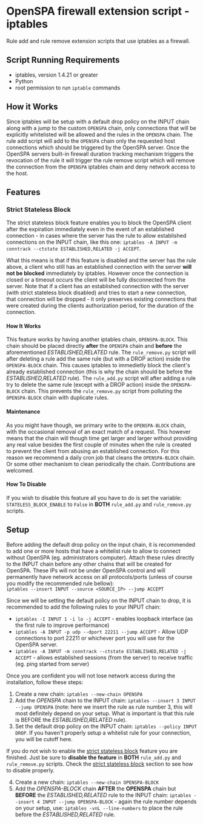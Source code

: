 # OpenSPA firewall extension script - iptables
Rule add and rule remove extension scripts that use iptables as a firewall.

## Script Running Requirements
* iptables, version 1.4.21 or greater
* Python
* root permission to run `iptable` commands

## How it Works
Since iptables will be setup with a default drop policy on the INPUT chain along
with a jump to the custom `OPENSPA` chain, only connections that will be explicitly
whitelisted will be allowed and the rules in the `OPENSPA` chain.
The rule add script will add to the `OPENSPA` chain only the requested host connections 
which should be triggered by the OpenSPA server. Once the OpenSPA servers built-in
firewall duration tracking mechanism triggers the revocation of the rule it will trigger
the rule remove script which will remove the connection from the `OPENSPA` iptables 
chain and deny network access to the host.

## Features
### Strict Stateless Block
The strict stateless block feature enables you to block the OpenSPA client
after the expiration immediately even in the event of an established connection -
in cases where the server has the rule to allow established connections on the
INPUT chain, like this one:
`iptables -A INPUT -m conntrack --ctstate ESTABLISHED,RELATED -j ACCEPT`.

What this means is that if this feature is disabled and the server has the
rule above, a client who still has an established connection with the server
**will not be blocked** immediately by iptables. However once the connection
is closed or a timeout occurs the client will be fully disconnected from the
server. Note that if a client has an established connection with the server
(with strict stateless block disabled) and tries to start a new connection,
that connection will be dropped - it only preserves existing connections that
were created during the clients authorization period, for the duration of the
connection.

#### How It Works
This feature works by having another iptables chain, `OPENSPA-BLOCK`. This chain
should be placed directly **after** the `OPENSPA` chain and **before** the
aforementioned *ESTABLISHED,RELATED* rule. The `rule_remove.py` script will
after deleting a rule add the same rule (but with a DROP action) inside the
`OPENSPA-BLOCK` chain. This causes iptables to immedietly block the client's
already established connection (this is why the chain should be before the
*ESTABLISHED,RELATED* rule). The `rule_add.py` script will after adding a
rule try to delete the same rule (except with a DROP action) inside the
`OPENSPA-BLOCK` chain. This prevents the `rule_remove.py` script from polluting
the `OPENSPA-BLOCK` chain with duplicate rules.

#### Maintenance
As you might have though, we primary write to the `OPENSPA-BLOCK` chain, with
the occasional removal of an exact match of a request. This however means that
the chain will though time get larger and larger without providing any real value
besides the first couple of minutes when the rule is created to prevent the
client from abusing an established connection. For this reason we recommend
a daily cron job that cleans the `OPENSPA-BLOCK` chain. Or some other mechanism
to clean periodically the chain. Contributions are welcomed.

#### How To Disable
If you wish to disable this feature all you have to do is set the variable:
`STATELESS_BLOCK_ENABLE` to `False` in **BOTH** `rule_add.py` and `rule_remove.py`
scripts.

## Setup
Before adding the default drop policy on the input chain, it is recommended to add one 
or more hosts that have a whitelist rule to allow to connect without OpenSPA
(eg. administrators computer). Attach these rules directly to the INPUT 
chain before any other chains that will be created for OpenSPA. These IPs will
not be under OpenSPA control and will permanently have  network access on
all protocols/ports (unless of course you modify the recommended
rule bellow): \
`iptables --insert INPUT --source <SOURCE_IP> --jump ACCEPT`

Since we will be setting the default policy on the INPUT chain to drop, it
is recommended to add the following rules to your INPUT chain:
* `iptables -I INPUT 1 -i lo -j ACCEPT` - enables loopback interface (as the first rule
to improve performance)
* `iptables -A INPUT -p udp --dport 22211 --jump ACCEPT` - Allow UDP connections
to port 22211 or whichever port you will use for the OpenSPA server.
* `iptables -A INPUT -m conntrack --ctstate ESTABLISHED,RELATED -j ACCEPT` - allows
established sessions (from the server) to receive traffic (eg. ping started from server)

Once you are confident you will not lose network access during the installation, follow
these steps:
1. Create a new chain: `iptables --new-chain OPENSPA`
2. Add the *OPENSPA* chain to the INPUT chain: `iptables --insert 3 INPUT --jump OPENSPA`
(note: here we insert the rule as rule number 3, this will most definitely depend
on your setup. What is important is that this rule is BEFORE the *ESTABLISHED,RELATED*
rule).
3. Set the default drop policy on the INPUT chain: `iptables --policy INPUT DROP`. If you
haven't properly setup a whitelist rule for your connection, you will be cutoff here.

If you do not wish to enable the [strict stateless block](#strict-stateless-block)
feature you are finished. Just be sure to **disable the feature** in **BOTH** `rule_add.py`
and `rule_remove.py` scripts. Check the [strict stateless block](#strict-stateless-block)
section to see how to disable properly.

4. Create a new chain: `iptables --new-chain OPENSPA-BLOCK`
5. Add the *OPENSPA-BLOCK* chain **AFTER** the **OPENSPA** chain but **BEFORE**
the *ESTABLISHED,RELATED* rule to the INPUT chain:
`iptables --insert 4 INPUT --jump OPENSPA-BLOCK` - again the rule number depends
on your setup, use: `iptables -vnL --line-numbers` to place the rule before
the *ESTABLISHED,RELATED* rule.
